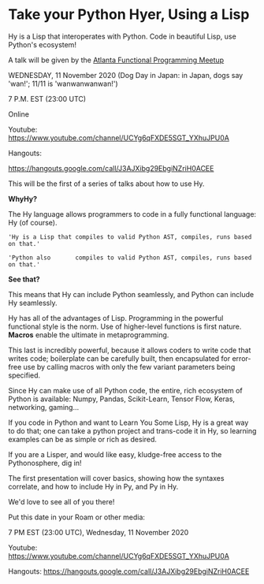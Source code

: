 # Take your Python Hyer, Using a Lisp

Hy is a Lisp that interoperates with Python. Code in beautiful Lisp, use Python's ecosystem!

A talk will be given by the [Atlanta Functional Programming Meetup](<https://www.meetup.com/Atlanta-Functional-Programming-Meetup/>)

WEDNESDAY, 11 November 2020 (Dog Day in Japan: in Japan, dogs say 'wan!'; 11/11 is 'wanwanwanwan!')

7 P.M. EST (23:00 UTC)

Online

Youtube:  
<https://www.youtube.com/channel/UCYg6qFXDE5SGT_YXhuJPU0A>

Hangouts: 

<https://hangouts.google.com/call/J3AJXibg29EbgiNZriH0ACEE>

This will be the first of a series of talks about how to use Hy.

**WhyHy?**

The Hy language allows programmers to code in a fully functional language: Hy (of course).

    'Hy is a Lisp that compiles to valid Python AST, compiles, runs based on that.'
    
    'Python also       compiles to valid Python AST, compiles, runs based on that.'

**See that?**

This means that Hy can include Python seamlessly, and Python can include Hy seamlessly.

Hy has all of the advantages of Lisp. Programming in the powerful functional style is the norm. Use of higher-level functions is first nature. **Macros** enable the ultimate in metaprogramming.

This last is incredibly powerful, because it allows coders to write code that writes code; boilerplate can be carefully built, then encapsulated for error-free use by calling macros with only the few variant parameters being specified.

Since Hy can make use of all Python code, the entire, rich ecosystem of Python is available: Numpy, Pandas, Scikit-Learn, Tensor Flow, Keras, networking, gaming&#x2026;

If you code in Python and want to Learn You Some Lisp, Hy is a great way to do that; one can take a python project and trans-code it in Hy, so learning examples can be as simple or rich as desired.

If you are a Lisper, and would like easy, kludge-free access to the Pythonosphere, dig in!

The first presentation will cover basics, showing how the syntaxes correlate, and how to include Hy in Py, and Py in Hy.

We'd love to see all of you there!

Put this date in your Roam or other media:

7 PM EST (23:00 UTC), Wednesday, 11 November 2020

Youtube: <https://www.youtube.com/channel/UCYg6qFXDE5SGT_YXhuJPU0A>

Hangouts: <https://hangouts.google.com/call/J3AJXibg29EbgiNZriH0ACEE>

